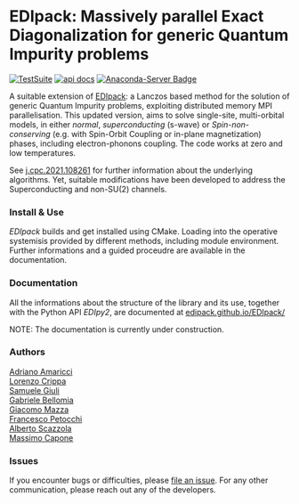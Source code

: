 # EDIpack: Massively parallel Exact Diagonalization for generic Quantum Impurity problems

[![TestSuite](https://img.shields.io/github/actions/workflow/status/edipack/EDIpack/PushWorkflow.yml?label=TestSuite&logo=Fortran&style=flat-square)](https://github.com/edipack/EDIpack/actions/workflows/PushWorkflow.yml) 
[![api docs](https://img.shields.io/static/v1?label=API&message=documentation&color=734f96&logo=read-the-docs&logoColor=white&style=flat-square)](https://edipack.github.io/EDIpack/)
[![Anaconda-Server Badge](https://anaconda.org/edipack/edipack/badges/version.svg)](https://anaconda.org/edipack/edipack)

<!-- TO BE SETUP ASAP
[![Coverage]()]()
[![api docs](https://img.shields.io/static/v1?label=API&message=documentation&color=734f96&logo=read-the-docs&logoColor=white&style=flat-square)](https://qcmplab.github.io/DMFT_ED)
-->


A suitable extension of [EDIpack](https://github.com/edipack/EDIpack): a  Lanczos based method 
for the solution of generic Quantum Impurity problems,  exploiting distributed memory MPI parallelisation.
This updated version, aims to solve single-site, multi-orbital models, in either  *normal*, *superconducting* (s-wave) or *Spin-non-conserving* (e.g. with Spin-Orbit Coupling or in-plane magnetization) phases, including electron-phonons coupling. The code works at zero and low temperatures.   
 
See [j.cpc.2021.108261](https://doi.org/10.1016/j.cpc.2021.108261) for further information about the underlying algorithms. Yet, suitable modifications have been developed to address the Superconducting and non-SU(2) channels.  

### Install & Use

*EDIpack* builds and get installed using CMake. Loading into the operative systemisis provided by different methods, including module environment.    
Further informations and a guided proceudre are available in the documentation.


### Documentation
All the informations about the structure of the library and its use, together with the Python API *EDIpy2*, are documented at [edipack.github.io/EDIpack/](https://edipack.github.io/EDIpack/)  

NOTE: The documentation is currently under construction. 



### Authors
[Adriano Amaricci](https://github.com/aamaricci)  
[Lorenzo Crippa](https://github.com/lcrippa)  
[Samuele Giuli](https://github.com/SamueleGiuli)  
[Gabriele Bellomia](https://github.com/beddalumia)  
[Giacomo Mazza](https://github.com/GiacMazza)  
[Francesco Petocchi](mailto:francesco.petocchi@gmail.com)  
[Alberto Scazzola](mailto:alberto.scazzola@polito.it)  
[Massimo Capone](mailto:capone@sissa.it)


### Issues
If you encounter bugs or difficulties, please [file an issue](https://github.com/edipack/EDIpack/issues/new/choose). For any other communication, please reach out any of the developers.          
